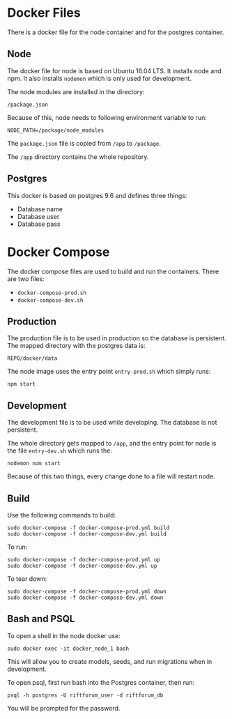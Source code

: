 # Docker Files

There is a docker file for the node container and for the postgres container.

## Node

The docker file for node is based on Ubuntu 16.04 LTS. It installs node and
npm. It also installs `nodemon` which is only used for development.

The node modules are installed in the directory:

    /package.json

Because of this, node needs to following environment variable to run:

    NODE_PATH=/package/node_modules

The `package.json` file is copied from `/app` to `/package`.

The `/app` directory contains the whole repository.

## Postgres

This docker is based on postgres 9.6 and defines three things:

 * Database name
 * Database user
 * Database pass

# Docker Compose

The docker compose files are used to build and run the containers. There are
two files:

 * `docker-compose-prod.sh`
 * `docker-compose-dev.sh`

## Production

The production file is to be used in production so the database is persistent.
The mapped directory with the postgres data is:

    REPO/docker/data

The node image uses the entry point `entry-prod.sh` which simply runs:

    npm start

## Development

The development file is to be used while developing. The database is not
persistent.

The whole directory gets mapped to `/app`, and the entry point for node is the
file `entry-dev.sh` which runs the:

    nodemon nom start

Because of this two things, every change done to a file will restart node.

## Build

Use the following commands to build:

    sudo docker-compose -f docker-compose-prod.yml build
    sudo docker-compose -f docker-compose-dev.yml build

To run:

    sudo docker-compose -f docker-compose-prod.yml up
    sudo docker-compose -f docker-compose-dev.yml up

To tear down:

    sudo docker-compose -f docker-compose-prod.yml down
    sudo docker-compose -f docker-compose-dev.yml down

## Bash and PSQL

To open a shell in the node docker use:

    sudo docker exec -it docker_node_1 bash

This will allow you to create models, seeds, and run migrations when in
development.

To open psql, first run bash into the Postgres container, then run:

    psql -h postgres -U riftforum_user -d riftforum_db

You will be prompted for the password.
